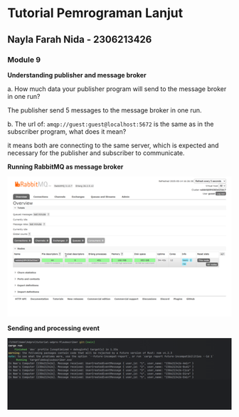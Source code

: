 # Tutorial Pemrograman Lanjut
## Nayla Farah Nida - 2306213426

### Module 9

**Understanding publisher and message broker**

a. How much data your publisher program will send to the message broker in one run?  

The publisher send 5 messages to the message broker in one run.

b. The url of: ```amqp://guest:guest@localhost:5672``` is the same as in the subscriber program, what does it mean? 

it means both are connecting to the same server, which is expected and necessary for the publisher and subscriber to communicate.

**Running RabbitMQ as message broker**

![Running RabbitMQ](image_1.png)

**Sending and processing event**

![Sending event](image_2.png)
